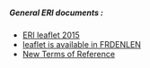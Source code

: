 ##### General ERI documents :

*	[ERI leaflet 2015](docs/File/429/leaferi2015_e.pdf)
*	[leaflet is available in FRDENLEN](http://www.ccr-zkr.org/13020700-en.html#04)
*	[New Terms of Reference ](docs/File/429/2010002_f_2__terms_of_reference_electronic_reporting_international_final___.doc)

